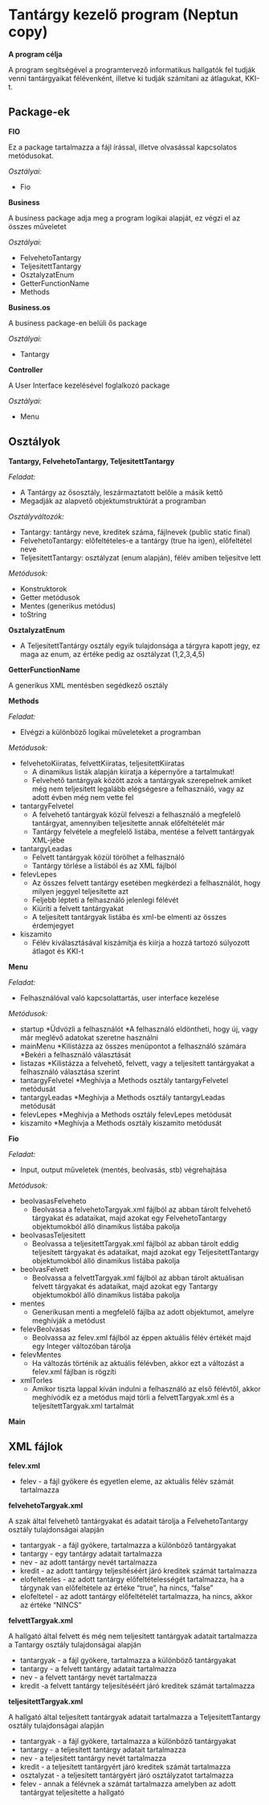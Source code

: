 Tantárgy kezelő program (Neptun copy)
=========

**A program célja**

A program segítségével a programtervező informatikus hallgatók fel tudják venni tantárgyaikat félévenként, illetve ki tudják számítani az átlagukat, KKI-t.

Package-ek
-----

**FIO**

Ez a package tartalmazza a fájl írással, illetve olvasással kapcsolatos metódusokat.

*Osztályai:*
* Fio

**Business**

A business package adja meg a program logikai alapját, ez végzi el az összes műveletet

*Osztályai:*
* FelvehetoTantargy
* TeljesitettTantargy
* OsztalyzatEnum
* GetterFunctionName
* Methods

**Business.os**

A business package-en belüli ős package

*Osztályai:*
* Tantargy

**Controller**

A User Interface kezelésével foglalkozó package

*Osztályai:*
* Menu


Osztályok
------

**Tantargy, FelvehetoTantargy, TeljesitettTantargy**

*Feladat:*
* A Tantárgy az ősosztály, leszármaztatott belőle a másik kettő
* Megadják az alapvető objektumstruktúrát a programban 

*Osztályváltozók:*
* Tantargy: tantárgy neve, kreditek száma, fájlnevek (public static final)
* FelvehetoTantargy: előfeltételes-e a tantárgy (true ha igen), előfeltétel neve
* TeljesitettTantargy: osztályzat (enum alapján), félév amiben teljesítve lett

*Metódusok:*
* Konstruktorok
* Getter metódusok
* Mentes (generikus metódus)
* toString

**OsztalyzatEnum**
* A TeljesítettTantárgy osztály egyik tulajdonsága a tárgyra kapott jegy, ez maga az enum, az értéke pedig az osztályzat (1,2,3,4,5)

**GetterFunctionName**

A generikus XML mentésben segédkező osztály

**Methods**

*Feladat:*
* Elvégzi a különböző logikai műveleteket a programban

*Metódusok:*
* felvehetoKiiratas, felvettKiiratas, teljesitettKiiratas
    * A dinamikus listák alapján kiiratja a képernyőre a tartalmukat!
    * Felvehető tantárgyak között azok a tantárgyak szerepelnek amiket még nem teljesített legalább elégségesre a felhasználó, vagy az adott évben még nem vette fel
* tantargyFelvetel
    * A felvehető tantárgyak közül felveszi a felhasználó a megfelelő tantárgyat, amennyiben teljesítette annak előfeltételét már
    * Tantárgy felvétele a megfelelő listába, mentése a felvett tantárgyak XML-jébe
* tantargyLeadas
    * Felvett tantárgyak közül törölhet a felhasználó
    * Tantárgy törlése a listából és az XML fájlból
* felevLepes
    * Az összes felvett tantárgy esetében megkérdezi a felhasználót, hogy milyen jeggyel teljesítette azt
    * Feljebb lépteti a felhasználó jelenlegi félévét
    * Kiüríti a felvett tantárgyakat
    * A teljesített tantárgyak listába és xml-be elmenti az összes érdemjegyet
* kiszamito
    * Félév kiválasztásával kiszámítja és kiírja a hozzá tartozó súlyozott átlagot és KKI-t


**Menu**

*Feladat:*
* Felhasználóval való kapcsolattartás, user interface kezelése

*Metódusok:*
* startup
    *Üdvözli a felhasználót
    *A felhasználó eldöntheti, hogy új, vagy már meglévő adatokat szeretne használni
* mainMenu
    *Kilistázza az összes menüpontot a felhasználó számára
    *Bekéri a felhasználó választását
* listazas
    *Kilistázza a felvehető, felvett, vagy a teljesített tantárgyakat a felhasználó választása szerint
* tantargyFelvetel
    *Meghívja a Methods osztály tantargyFelvetel metódusát
* tantargyLeadas
    *Meghívja a Methods osztály tantargyLeadas metódusát
* felevLepes
    *Meghívja a Methods osztály felevLepes metódusát
* kiszamito
    *Meghívja a Methods osztály kiszamito metódusát



**Fio**

*Feladat:*
* Input, output műveletek (mentés, beolvasás, stb) végrehajtása

*Metódusok:*
* beolvasasFelveheto
     * Beolvassa a felvehetoTargyak.xml fájlból az abban tárolt felvehető tárgyakat és adataikat, majd azokat egy FelvehetoTantargy objektumokból álló dinamikus listába pakolja
* beolvasasTeljesitett
     * Beolvassa a teljesitettTargyak.xml fájlból az abban tárolt eddig teljesített tárgyakat és adataikat, majd azokat egy TeljesitettTantargy objektumokból álló dinamikus listába pakolja
* beolvasFelvett
     * Beolvassa a felvettTargyak.xml fájlból az abban tárolt aktuálisan felvett tárgyakat és adataikat, majd azokat egy Tantargy objektumokból álló dinamikus listába pakolja
* mentes
    * Generikusan menti a megfelelő fájlba az adott objektumot, amelyre meghívják a metódust 
* felevBeolvasas
    * Beolvassa az felev.xml fájlból az éppen aktuális félév értékét majd egy Integer változóban tárolja
* felevMentes
    * Ha változás történik az aktuális félévben, akkor ezt a változást a felev.xml fájlban is rögzíti
* xmlTorles
    * Amikor tiszta lappal kíván indulni a felhasználó az első félévtől, akkor meghívódik ez a metódus majd törli a felvettTargyak.xml és a teljesítettTargyak.xml tartalmát

**Main**


XML fájlok
------

**felev.xml**

* felev - a fájl gyökere és egyetlen eleme, az aktuális félév számát tartalmazza

**felvehetoTargyak.xml**

A szak által felvehető tantárgyakat és adatait tárolja a FelvehetoTantargy osztály tulajdonságai alapján

* tantargyak - a fájl gyökere, tartalmazza a különböző tantárgyakat
* tantargy - egy tantárgy adatait tartalmazza
* nev - az adott tantárgy nevét tartalmazza
* kredit - az adott tantárgy teljesítéséért járó kreditek számát tartalmazza
* elofelteteles - az adott tantárgy előfeltételességét tartalmazza, ha a tárgynak van előfeltétele az értéke “true”, ha nincs, “false”
* elofeltetel - az adott tantárgy előfeltételét tartalmazza, ha nincs, akkor az értéke “NINCS”

**felvettTargyak.xml**

A hallgató által felvett és még nem teljesített tantárgyak adatait tartalmazza a Tantargy osztály tulajdonságai alapján

* tantargyak - a fájl gyökere, tartalmazza a különböző tantárgyakat
* tantargy - a felvett tantárgy adatait tartalmazza
* nev - a felvett tantárgy nevét tartalmazza
* kredit -a felvett tantárgy teljesítéséért járó kreditek számát tartalmazza

**teljesitettTargyak.xml**

A hallgató által teljesített tantárgyak adatait tartalmazza a TeljesitettTantargy osztály tulajdonságai alapján

* tantargyak - a fájl gyökere, tartalmazza a különböző tantárgyakat
* tantargy -  a teljesített tantárgy adatait tartalmazza
* nev - a teljesített tantárgy nevét tartalmazza
* kredit - a teljesített tantárgyért járó kreditek számát tartalmazza
* osztalyzat - a  teljesített tantárgyért járó osztályzatot tartalmazza
* felev - annak a félévnek a számát tartalmazza amelyben az adott tantárgyat teljesítette a hallgató
